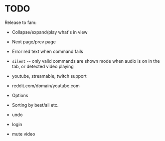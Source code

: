 TODO
===
Release to fam:

* Collapse/expand/play what's in view
* Next page/prev page
* Error red text when command fails
* `silent` -- only valid commands are shown mode when audio is on in the tab, or detected video playing
* youtube, streamable, twitch support


* reddit.com/domain/youtube.com
* Options
* Sorting by best/all etc.
* undo
* login
* mute video
